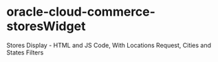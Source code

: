 # oracle-cloud-commerce-storesWidget
Stores Display - HTML and JS Code, With Locations Request, Cities and States Filters
